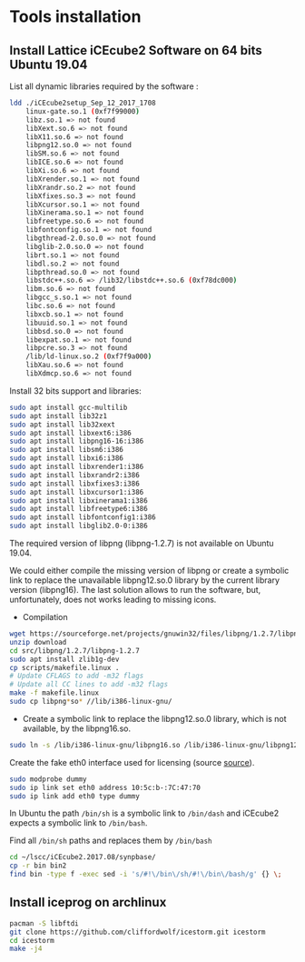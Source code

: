 # Tools installation #

## Install Lattice iCEcube2 Software on 64 bits Ubuntu 19.04 ##

List all dynamic libraries required by the software :

```bash
ldd ./iCEcube2setup_Sep_12_2017_1708
	linux-gate.so.1 (0xf7f99000)
	libz.so.1 => not found
	libXext.so.6 => not found
	libX11.so.6 => not found
	libpng12.so.0 => not found
	libSM.so.6 => not found
	libICE.so.6 => not found
	libXi.so.6 => not found
	libXrender.so.1 => not found
	libXrandr.so.2 => not found
	libXfixes.so.3 => not found
	libXcursor.so.1 => not found
	libXinerama.so.1 => not found
	libfreetype.so.6 => not found
	libfontconfig.so.1 => not found
	libgthread-2.0.so.0 => not found
	libglib-2.0.so.0 => not found
	librt.so.1 => not found
	libdl.so.2 => not found
	libpthread.so.0 => not found
	libstdc++.so.6 => /lib32/libstdc++.so.6 (0xf78dc000)
	libm.so.6 => not found
	libgcc_s.so.1 => not found
	libc.so.6 => not found
	libxcb.so.1 => not found
	libuuid.so.1 => not found
	libbsd.so.0 => not found
	libexpat.so.1 => not found
	libpcre.so.3 => not found
	/lib/ld-linux.so.2 (0xf7f9a000)
	libXau.so.6 => not found
	libXdmcp.so.6 => not found
```

Install 32 bits support and libraries: 
```bash
sudo apt install gcc-multilib
sudo apt install lib32z1
sudo apt install lib32xext
sudo apt install libxext6:i386
sudo apt install libpng16-16:i386
sudo apt install libsm6:i386
sudo apt install libxi6:i386
sudo apt install libxrender1:i386
sudo apt install libxrandr2:i386
sudo apt install libxfixes3:i386 
sudo apt install libxcursor1:i386
sudo apt install libxinerama1:i386
sudo apt install libfreetype6:i386
sudo apt install libfontconfig1:i386
sudo apt install libglib2.0-0:i386
```

The required version of libpng (libpng-1.2.7) is not available on Ubuntu 
19.04.

We could either compile the missing version of libpng or create a 
symbolic link to replace the unavailable libpng12.so.0 library by the 
current library version (libpng16). The last solution allows to run the 
software, but, unfortunately, does not works leading to missing icons.

* Compilation 

```bash
wget https://sourceforge.net/projects/gnuwin32/files/libpng/1.2.7/libpng-1.2.7-src.zip/download
unzip download
cd src/libpng/1.2.7/libpng-1.2.7
sudo apt install zlib1g-dev
cp scripts/makefile.linux .
# Update CFLAGS to add -m32 flags
# Update all CC lines to add -m32 flags
make -f makefile.linux
sudo cp libpng*so* //lib/i386-linux-gnu/

```

* Create a symbolic link to replace the libpng12.so.0 library, which is 
not available, by the libpng16.so.

```bash
sudo ln -s /lib/i386-linux-gnu/libpng16.so /lib/i386-linux-gnu/libpng12.so.0
```

Create the fake eth0 interface used for licensing (source [source](http://insanity4004.blogspot.com/2018/03/using-lattice-icecube2-software-on.html)).
```bash
sudo modprobe dummy
sudo ip link set eth0 address 10:5c:b-:7C:47:70
sudo ip link add eth0 type dummy
```

In Ubuntu the path `/bin/sh` is a symbolic link to `/bin/dash` and 
iCEcube2 expects a symbolic link to `/bin/bash`.

Find all `/bin/sh` paths and replaces them by `/bin/bash`
```bash
cd ~/lscc/iCEcube2.2017.08/synpbase/
cp -r bin bin2
find bin -type f -exec sed -i 's/#!\/bin\/sh/#!\/bin\/bash/g' {} \;
```

## Install iceprog on archlinux ##

```bash
pacman -S libftdi
git clone https://github.com/cliffordwolf/icestorm.git icestorm
cd icestorm
make -j4
```
